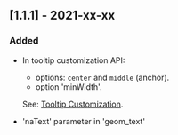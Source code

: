 ## [1.1.1] - 2021-xx-xx

### Added

- In tooltip customization API:
   - options: `center` and `middle` (anchor).
   - option 'minWidth'.

  See: [Tooltip Customization](https://github.com/JetBrains/lets-plot-kotlin/blob/master/docs/tooltips.md).

- 'naText' parameter in 'geom_text'
